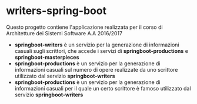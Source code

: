 # writers-spring-boot
Questo progetto contiene l'applicazione realizzata per il corso di Architetture dei Sistemi Software A.A 2016/2017
* **springboot-writers** è un servizio per la generazione di informazioni casuali sugli scrittori, che accede i servizi di **springboot-productions** e **springboot-masterpieces**
* **springboot-productions** è un servizio per la generazione di informazioni casuali sul numero di opere realizzate da uno scrittore utilizzato dal servizio **springboot-writers**
* **springboot-productions** è un servizio per la generazione di informazioni casuali per il quale un certo scrittore è famoso utilizzato dal servizio **springboot-writers**
